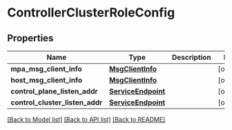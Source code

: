 # ControllerClusterRoleConfig

## Properties
Name | Type | Description | Notes
------------ | ------------- | ------------- | -------------
**mpa_msg_client_info** | [**MsgClientInfo**](MsgClientInfo.md) |  | [optional] 
**host_msg_client_info** | [**MsgClientInfo**](MsgClientInfo.md) |  | [optional] 
**control_plane_listen_addr** | [**ServiceEndpoint**](ServiceEndpoint.md) |  | [optional] 
**control_cluster_listen_addr** | [**ServiceEndpoint**](ServiceEndpoint.md) |  | [optional] 

[[Back to Model list]](../README.md#documentation-for-models) [[Back to API list]](../README.md#documentation-for-api-endpoints) [[Back to README]](../README.md)


